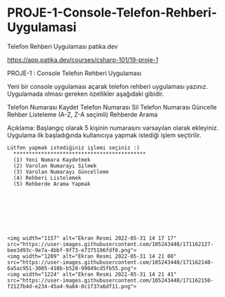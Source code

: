 # PROJE-1-Console-Telefon-Rehberi-Uygulamasi
Telefon Rehberi Uygulaması patika.dev

https://app.patika.dev/courses/csharp-101/19-proje-1


PROJE-1 : Console Telefon Rehberi Uygulaması


Yeni bir console uygulaması açarak telefon rehberi uygulaması yazınız. Uygulamada olması gereken özellikler aşağıdaki gibidir.

Telefon Numarası Kaydet
Telefon Numarası Sil
Telefon Numarası Güncelle
Rehber Listeleme (A-Z, Z-A seçimli)
Rehberde Arama


Açıklama:
Başlangıç olarak 5 kişinin numarasını varsayılan olarak ekleyiniz.
Uygulama ilk başladığında kullanıcıya yapmak istediği işlem seçtirilir.

```
Lütfen yapmak istediğiniz işlemi seçiniz :) 
  *******************************************
  (1) Yeni Numara Kaydetmek
  (2) Varolan Numarayı Silmek
  (3) Varolan Numarayı Güncelleme
  (4) Rehberi Listelemek
  (5) Rehberde Arama Yapmak﻿








<img width="1157" alt="Ekran Resmi 2022-05-31 14 17 17" src="https://user-images.githubusercontent.com/105243448/171162127-bee3d93c-9e7a-4bbf-9f73-e7375106fdf8.png">
<img width="1209" alt="Ekran Resmi 2022-05-31 14 21 08" src="https://user-images.githubusercontent.com/105243448/171162140-6a5ac951-3005-410b-b528-99049cd5fb55.png">
<img width="1224" alt="Ekran Resmi 2022-05-31 14 21 41" src="https://user-images.githubusercontent.com/105243448/171162150-f2127b4d-e234-45a4-9a84-0c1f37a6df11.png">
